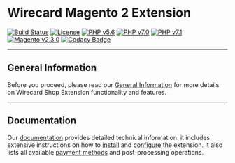 # Wirecard Magento 2 Extension
[![Build Status](https://travis-ci.org/wirecard/magento2-ee.svg?branch=master)](https://travis-ci.org/wirecard/magento2-ee)
[![License](https://img.shields.io/badge/license-GPLv3-blue.svg)](https://raw.githubusercontent.com/wirecard/magento2-ee/master/LICENSE)
[![PHP v5.6](https://img.shields.io/badge/php-v5.6-yellow.svg)](http://www.php.net)
[![PHP v7.0](https://img.shields.io/badge/php-v7.0-yellow.svg)](http://www.php.net)
[![PHP v7.1](https://img.shields.io/badge/php-v7.1-yellow.svg)](http://www.php.net)
[![Magento v2.3.0](https://img.shields.io/badge/magento-v2.3.0-green.svg)](https://magento.com/)
[![Codacy Badge](https://api.codacy.com/project/badge/Grade/834a4f683ab140559686905fc34e1194)](https://www.codacy.com/app/Wirecard/magento2-ee?utm_source=github.com&amp;utm_medium=referral&amp;utm_content=wirecard/magento2-ee&amp;utm_campaign=Badge_Grade)

***
## General Information 
Before you proceed, please read our [General Information](https://github.com/wirecard/magento2-ee/wiki/Wirecard-Shop-Extensions-General-Information) for more details on Wirecard Shop Extension functionality and features.

***
## Documentation
Our [documentation](https://github.com/wirecard/magento2-ee/wiki) provides detailed technical information: it includes extensive instructions on how to [install](https://github.com/wirecard/magento2-ee/wiki/Installation) and [configure](https://github.com/wirecard/magento2-ee/wiki/Configuration) the extension. It also lists all available [payment methods](https://github.com/wirecard/magento2-ee/wiki#supported-payment-methods) and post-processing operations.
